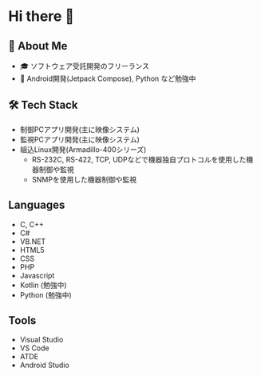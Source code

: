 # Hi there 👋

## 🚀 About Me
- 🎓 ソフトウェア受託開発のフリーランス
- 🌱 Android開発(Jetpack Compose), Python など勉強中

## 🛠️ Tech Stack
- 制御PCアプリ開発(主に映像システム)
- 監視PCアプリ開発(主に映像システム)
- 組込Linux開発(Armadillo-400シリーズ)
  - RS-232C, RS-422, TCP, UDPなどで機器独自プロトコルを使用した機器制御や監視
  - SNMPを使用した機器制御や監視

## Languages
- C, C++
- C#
- VB.NET
- HTML5
- CSS
- PHP
- Javascript
- Kotlin (勉強中)
- Python (勉強中)

## Tools
- Visual Studio
- VS Code
- ATDE
- Android Studio
